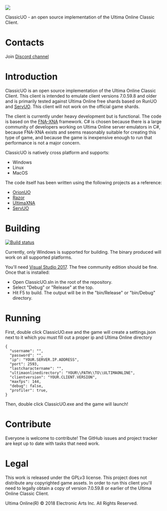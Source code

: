![](https://i.imgur.com/CgpwyIQ.png)

ClassicUO - an open source implementation of the Ultima Online Classic Client.

# Contacts
Join [Discord channel](https://discord.gg/VdyCpjQ)

# Introduction
ClassicUO is an open source implementation of the Ultima Online Classic Client. This client is intended to emulate client versions 7.0.59.8 and older and is primarily tested against Ultima Online free shards based on RunUO and [ServUO](https://github.com/servuo/servuo). This client will not work on the official game shards.

The client is currently under heavy development but is functional. The code is based on the [FNA-XNA](https://fna-xna.github.io/) framework. C# is chosen because there is a large community of developers working on Ultima Online server emulators in C#, because FNA-XNA exists and seems reasonably suitable for creating this type of game, and because the game is inexpensive enough to run that performance is not a major concern.

ClassicUO is natively cross platform and supports:
* Windows
* Linux
* MacOS

The code itself has been written using the following projects as a reference:

* [OrionUO](https://github.com/hotride/orionuo)
* [Razor](https://github.com/msturgill/razor)
* [UltimaXNA](https://github.com/ZaneDubya/UltimaXNA)
* [ServUO](https://github.com/servuo/servuo)

# Building  
[![Build status](https://ci.appveyor.com/api/projects/status/qvqctcf8oss5bqh8?svg=true)](https://ci.appveyor.com/project/Pack4Duck/classicuo)

Currently, only Windows is supported for building. The binary produced will work on all supported platforms.

You'll need [Visual Studio 2017](https://www.visualstudio.com/downloads/). The free community edition should be fine. Once that
is installed:

- Open ClassicUO.sln in the root of the repository.
- Select "Debug" or "Release" at the top.
- Hit F5 to build. The output will be in the "bin/Release" or "bin/Debug" directory.

# Running

First, double click ClassicUO.exe and the game will create a settings.json next to it which you must fill out a proper ip and Ultima Online directory

~~~
{
  "username": "",
  "password": "",
  "ip": "YOUR.SERVER.IP.ADDRESS",
  "port": 2593,
  "lastcharactername": "",
  "ultimaonlinedirectory": "YOUR\\PATH\\TO\\ULTIMAONLINE",
  "clientversion": "YOUR.CLIENT.VERSION",
  "maxfps": 144,
  "debug": false,
  "profiler": true,
}
~~~

Then, double click ClassicUO.exe and the game will launch!

# Contribute

Everyone is welcome to contribute! The GitHub issues and project tracker are kept up to date with tasks that need work.

# Legal

This work is released under the GPLv3 license. This project does not distribute any copyrighted game assets. In order to run this client you'll need to legally obtain a copy of version 7.0.59.8 or earlier of the Ultima Online Classic Client.

Ultima Online(R) © 2018 Electronic Arts Inc. All Rights Reserved.
